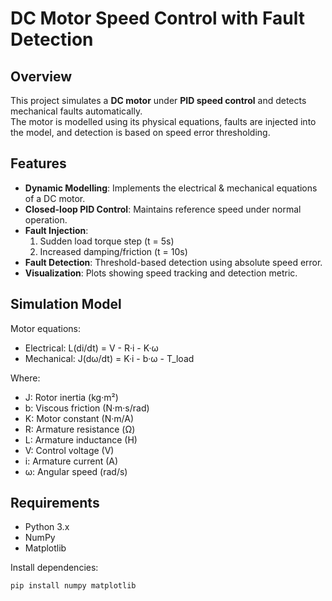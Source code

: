 # DC Motor Speed Control with Fault Detection

## Overview
This project simulates a **DC motor** under **PID speed control** and detects mechanical faults automatically.  
The motor is modelled using its physical equations, faults are injected into the model, and detection is based on speed error thresholding.

## Features
- **Dynamic Modelling**: Implements the electrical & mechanical equations of a DC motor.
- **Closed-loop PID Control**: Maintains reference speed under normal operation.
- **Fault Injection**:
  1. Sudden load torque step (t = 5s)
  2. Increased damping/friction (t = 10s)
- **Fault Detection**: Threshold-based detection using absolute speed error.
- **Visualization**: Plots showing speed tracking and detection metric.

## Simulation Model
Motor equations:
- Electrical: L(di/dt) = V - R·i - K·ω
- Mechanical: J(dω/dt) = K·i - b·ω - T_load

Where:
- J: Rotor inertia (kg·m²)
- b: Viscous friction (N·m·s/rad)
- K: Motor constant (N·m/A)
- R: Armature resistance (Ω)
- L: Armature inductance (H)
- V: Control voltage (V)
- i: Armature current (A)
- ω: Angular speed (rad/s)

## Requirements
- Python 3.x
- NumPy
- Matplotlib

Install dependencies:
```bash
pip install numpy matplotlib
